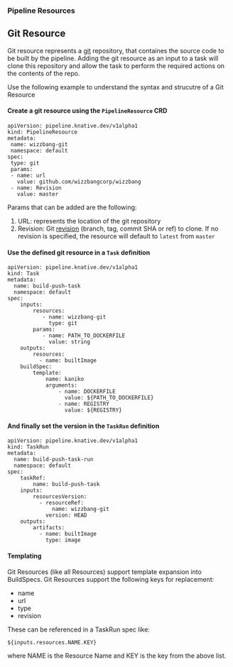 ### Pipeline Resources

## Git Resource

Git resource represents a [git](https://git-scm.com/) repository, that containes the source code to be built by the pipeline. Adding the git resource as an input to a task will clone this repository and allow the task to perform the required actions on the contents of the repo.  

Use the following example to understand the syntax and strucutre of a Git Resource

 #### Create a git resource using the `PipelineResource` CRD
 
 ```
apiVersion: pipeline.knative.dev/v1alpha1
kind: PipelineResource
metadata:
  name: wizzbang-git
  namespace: default
spec:
  type: git
  params:
  - name: url
    value: github.com/wizzbangcorp/wizzbang
  - name: Revision
    value: master
 ```

   Params that can be added are the following:

   1. URL: represents the location of the git repository 
   1. Revision: Git [revision](https://git-scm.com/docs/gitrevisions#_specifying_revisions ) (branch, tag, commit SHA or ref) to clone. If no revision is specified, the resource will default to `latest` from `master`

 #### Use the defined git resource in a `Task` definition

```
apiVersion: pipeline.knative.dev/v1alpha1
kind: Task
metadata:
  name: build-push-task
  namespace: default
spec:
    inputs:
        resources:
           - name: wizzbang-git
             type: git
        params:
           - name: PATH_TO_DOCKERFILE
             value: string
    outputs:
        resources:
          - name: builtImage 
    buildSpec:
        template:
            name: kaniko
            arguments:
                - name: DOCKERFILE
                  value: ${PATH_TO_DOCKERFILE}
                - name: REGISTRY
                  value: ${REGISTRY}
``` 

 #### And finally set the version in the `TaskRun` definition

```
apiVersion: pipeline.knative.dev/v1alpha1
kind: TaskRun
metadata:
  name: build-push-task-run
  namespace: default
spec:
    taskRef:
        name: build-push-task
    inputs:
        resourcesVersion:
          - resourceRef:
              name: wizzbang-git
            version: HEAD
    outputs:
        artifacts:
          - name: builtImage
            type: image
``` 

#### Templating

Git Resources (like all Resources) support template expansion into BuildSpecs.
Git Resources support the following keys for replacement:

* name
* url
* type
* revision

These can be referenced in a TaskRun spec like:

```shell
${inputs.resources.NAME.KEY}
```

where NAME is the Resource Name and KEY is the key from the above list.
